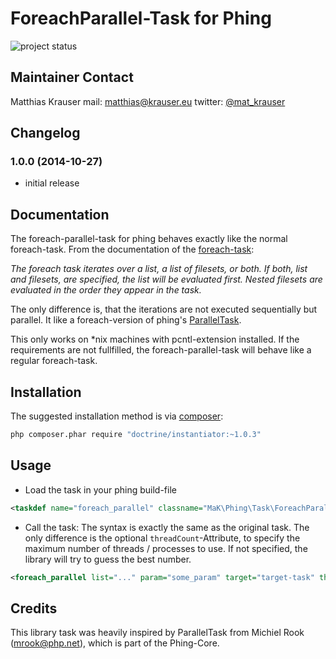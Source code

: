 ForeachParallel-Task for Phing
==============================
![project status](http://stillmaintained.com/mkrauser/roundcube_fileapi_attachments.png)

## Maintainer Contact

Matthias Krauser
mail:    <matthias@krauser.eu>
twitter: [@mat_krauser](https://twitter.com/mat_krauser) 

## Changelog

### 1.0.0 (2014-10-27)
* initial release

## Documentation

The foreach-parallel-task for phing behaves exactly like the normal foreach-task. From the documentation of the [foreach-task](http://www.phing.info/docs/guide/trunk/apbs16.html):

*The foreach task iterates over a list, a list of filesets, or both. If both, list and filesets, are specified, the list will be evaluated first. Nested filesets are evaluated in the order they appear in the task.*

The only difference is, that the iterations are not executed sequentially but parallel. It like a foreach-version of phing's [ParallelTask](http://www.phing.info/docs/guide/trunk/apcs43.html). 

This only works on *nix machines with pcntl-extension installed. If the requirements are not fullfilled, the foreach-parallel-task will behave like a regular foreach-task.

## Installation

The suggested installation method is via [composer](https://getcomposer.org/):

```sh
php composer.phar require "doctrine/instantiator:~1.0.3"
```

## Usage

* Load the task in your phing build-file
```xml
<taskdef name="foreach_parallel" classname="MaK\Phing\Task\ForeachParallelTask" />
```

* Call the task:
  The syntax is exactly the same as the original task. The only difference is the optional `threadCount`-Attribute, to specify the maximum number of threads / processes to use. If not specified, the library will try to guess the best number.
```xml
<foreach_parallel list="..." param="some_param" target="target-task" threadCount="4"/>
```

## Credits

This library task was heavily inspired by ParallelTask from  Michiel Rook (<mrook@php.net>), which is part of the Phing-Core. 